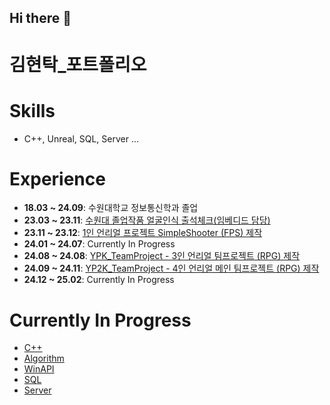 ## Hi there 👋

# 김현탁_포트폴리오

# **Skills**
- C++, Unreal, SQL, Server ...

# **Experience**
- **18.03 ~ 24.09**: 수원대학교 정보통신학과 졸업
- **23.03 ~ 23.11**: [수원대 졸업작품 얼굴인식 출석체크(임베디드 담당)]()
- **23.11 ~ 23.12**: [1인 언리얼 프로젝트 SimpleShooter (FPS) 제작](https://github.com/kht9544/SimpleShooter)
- **24.01 ~ 24.07**: Currently In Progress
- **24.08 ~ 24.08**: [YPK_TeamProject - 3인 언리얼 팀프로젝트 (RPG) 제작](https://github.com/kht9544/YPK_TeamProject)
- **24.09 ~ 24.11**: [YP2K_TeamProject - 4인 언리얼 메인 팀프로젝트 (RPG) 제작](https://github.com/kht9544/YP2K_MainProject)
- **24.12 ~ 25.02**: Currently In Progress

# **Currently In Progress**
- [C++](https://github.com/kht9544/Cplusplus_Study)
- [Algorithm](https://github.com/kht9544/Algorithm)
- [WinAPI](https://github.com/kht9544/WINAPI)
- [SQL](https://github.com/kht9544/DataBase)
- [Server](https://github.com/kht9544/Server)




